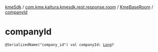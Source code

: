 [kmeSdk](../../index.md) / [com.kme.kaltura.kmesdk.rest.response.room](../index.md) / [KmeBaseRoom](index.md) / [companyId](./company-id.md)

# companyId

`@SerializedName("company_id") val companyId: `[`Long`](https://kotlinlang.org/api/latest/jvm/stdlib/kotlin/-long/index.html)`?`